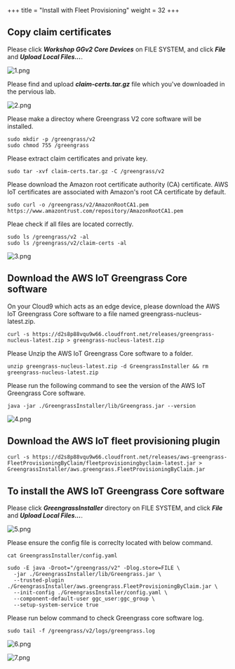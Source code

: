 +++
title = "Install with Fleet Provisioning"
weight = 32
+++

## Copy claim certificates

Please click ***Workshop GGv2 Core Devices*** on FILE SYSTEM, and click ***File*** and ***Upload Local Files...***.

![1.png](/images/2/2/1.png)

Please find and upload ***claim-certs.tar.gz*** file which you've downloaded in the pervious lab.

![2.png](/images/2/2/2.png)


Please make a directoy where Greengrass V2 core software will be installed.

``` shell
sudo mkdir -p /greengrass/v2
sudo chmod 755 /greengrass
```

Please extract claim certificates and private key.

``` shell
sudo tar -xvf claim-certs.tar.gz -C /greengrass/v2
```


Please download the Amazon root certificate authority (CA) certificate. AWS IoT certificates are associated with Amazon's root CA certificate by default.

``` shell
sudo curl -o /greengrass/v2/AmazonRootCA1.pem https://www.amazontrust.com/repository/AmazonRootCA1.pem
```

Pleae check if all files are located correctly.

``` shell
sudo ls /greengrass/v2 -al
sudo ls /greengrass/v2/claim-certs -al
```

![3.png](/images/2/2/3.png)


## Download the AWS IoT Greengrass Core software

On your Cloud9 which acts as an edge device, please download the AWS IoT Greengrass Core software to a file named greengrass-nucleus-latest.zip.

``` shell
curl -s https://d2s8p88vqu9w66.cloudfront.net/releases/greengrass-nucleus-latest.zip > greengrass-nucleus-latest.zip
```

Please Unzip the AWS IoT Greengrass Core software to a folder.

``` shell
unzip greengrass-nucleus-latest.zip -d GreengrassInstaller && rm greengrass-nucleus-latest.zip
```

Please run the following command to see the version of the AWS IoT Greengrass Core software.

``` shell
java -jar ./GreengrassInstaller/lib/Greengrass.jar --version
```

![4.png](/images/2/2/4.png)


## Download the AWS IoT fleet provisioning plugin

``` shell
curl -s https://d2s8p88vqu9w66.cloudfront.net/releases/aws-greengrass-FleetProvisioningByClaim/fleetprovisioningbyclaim-latest.jar > GreengrassInstaller/aws.greengrass.FleetProvisioningByClaim.jar
```

## To install the AWS IoT Greengrass Core software

Please click ***GreengrassInstaller*** directory on FILE SYSTEM, and click ***File*** and ***Upload Local Files...***.

![5.png](/images/2/2/5.png)


Please ensure the config file is correclty located with below command.

``` shell
cat GreengrassInstaller/config.yaml 
```


``` shell
sudo -E java -Droot="/greengrass/v2" -Dlog.store=FILE \
  -jar ./GreengrassInstaller/lib/Greengrass.jar \
  --trusted-plugin ./GreengrassInstaller/aws.greengrass.FleetProvisioningByClaim.jar \
  --init-config ./GreengrassInstaller/config.yaml \
  --component-default-user ggc_user:ggc_group \
  --setup-system-service true
```

Please run below command to check Greengrass core software log.

``` shell
sudo tail -f /greengrass/v2/logs/greengrass.log
```

![6.png](/images/2/2/6.png)


![7.png](/images/2/2/7.png)
